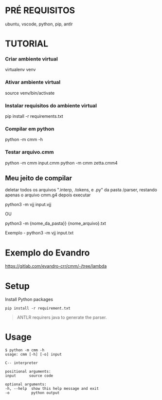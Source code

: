 ﻿# PRÉ REQUISITOS
ubuntu, vscode, python, pip, antlr

# TUTORIAL

### Criar ambiente virtual
virtualenv venv

### Ativar ambiente virtual
source venv/bin/activate

### Instalar requisitos do ambiente virtual
pip install -r requirements.txt

### Compilar em python
python -m cmm -h

### Testar arquivo.cmm
python -m cmm input.cmm
python -m cmm zetta.cmm4

## Meu jeito de compilar
deletar todos os arquivos ".interp, .tokens, e .py" da pasta /parser, restando apenas o arquivo cmm.g4
depois executar

python3 -m vjj input.vjj

OU

python3 -m {nome_da_pasta}} {nome_arquivo}.txt

Exemplo - python3 -m vjj input.txt

# Exemplo do Evandro

https://gitlab.com/evandro-crr/cmm/-/tree/lambda

# Setup 

Install Python packages
```shell
pip install -r requirement.txt
```

> ANTLR requirers java to generate the parser.

# Usage

```shell
$ python -m cmm -h
usage: cmm [-h] [-o] input

C-- interpreter

positional arguments:
input      source code

optional arguments:
-h, --help  show this help message and exit
-o          python output
```
